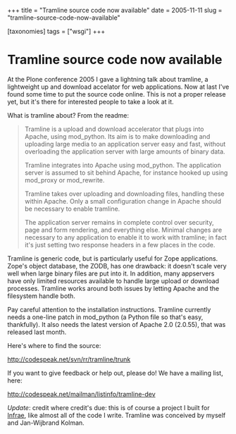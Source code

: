 +++
title = "Tramline source code now available"
date = 2005-11-11
slug = "tramline-source-code-now-available"

[taxonomies]
tags = ["wsgi"]
+++

# Tramline source code now available

At the Plone conference 2005 I gave a lightning talk about tramline, a
lightweight up and download accelator for web applications. Now at last
I've found some time to put the source code online. This is not a proper
release yet, but it's there for interested people to take a look at it.

What is tramline about? From the readme:

> Tramline is a upload and download accelerator that plugs into Apache,
> using mod_python. Its aim is to make downloading and uploading large
> media to an application server easy and fast, without overloading the
> application server with large amounts of binary data.
>
> Tramline integrates into Apache using mod_python. The application
> server is assumed to sit behind Apache, for instance hooked up using
> mod_proxy or mod_rewrite.
>
> Tramline takes over uploading and downloading files, handling these
> within Apache. Only a small configuration change in Apache should be
> necessary to enable tramline.
>
> The application server remains in complete control over security, page
> and form rendering, and everything else. Minimal changes are necessary
> to any application to enable it to work with tramline; in fact it's
> just setting two response headers in a few places in the code.

Tramline is generic code, but is particularly useful for Zope
applications. Zope's object database, the ZODB, has one drawback: it
doesn't scale very well when large binary files are put into it. In
addition, many appservers have only limited resources available to
handle large upload or download processes. Tramline works around both
issues by letting Apache and the filesystem handle both.

Pay careful attention to the installation instructions. Tramline
currently needs a one-line patch in mod_python (a Python file so that's
easy, thankfully). It also needs the latest version of Apache 2.0
(2.0.55), that was released last month.

Here's where to find the source:

<http://codespeak.net/svn/rr/tramline/trunk>

If you want to give feedback or help out, please do! We have a mailing
list, here:

<http://codespeak.net/mailman/listinfo/tramline-dev>

*Update*: credit where credit's due: this is of course a project I built
for [Infrae](http://www.infrae.com), like almost all of the code I
write. Tramline was conceived by myself and Jan-Wijbrand Kolman.
